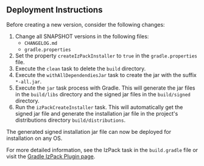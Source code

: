 ## Deployment Instructions

Before creating a new version, consider the following changes:

1. Change all SNAPSHOT versions in the following files:
    * `CHANGELOG.md`
    * `gradle.properties`
2. Set the property `createIzPackInstaller` to `true` in the `gradle.properties` file.
3. Execute the `clean` task to delete the `build` directory.
4. Execute the `withAllDependendiesJar` task to create the jar with the suffix `*-all.jar`.
5. Execute the `jar` task process with Gradle. This will generate the jar files in the `build/libs` directory and the signed jar files in the `build/signed` directory.
6. Run the `izPackCreateInstaller` task. This will automatically get the signed jar file and generate the installation jar file in the project's distributions directory `build/distributions`.

The generated signed installation jar file can now be deployed for installation on any OS.

For more detailed information, see the IzPack task in the `build.gradle` file or visit the [Gradle IzPack Plugin page](https://github.com/bmuschko/gradle-izpack-plugin).
